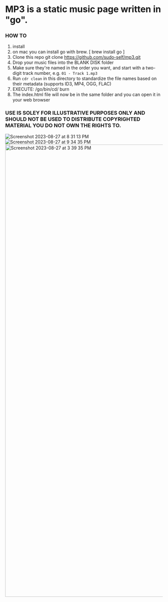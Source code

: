 # MP3 is a static music page written in "go".
### HOW TO
1. install 
2. on mac you can install go with brew. [ brew install go ]
3. Clone this repo git clone https://github.com/sudo-self/mp3.git
4. Drop your music files into the BLANK DISK folder
5. Make sure they're named in the order you want, and start with a two-digit track number, e.g. `01 - Track 1.mp3`
6. Run `cdr clean` in this directory to standardize the file names based on their metadata (supports ID3, MP4, OGG, FLAC)
7. EXECUTE: /go/bin/cd/ burn
8. The index.html file will now be in the same folder and you can open it in your web browser
### USE IS SOLEY FOR ILLUSTRATIVE PURPOSES ONLY AND SHOULD NOT BE USED TO DISTRIBUTE COPYRIGHTED MATERIAL YOU DO NOT OWN THE RIGHTS TO.


![Screenshot 2023-08-27 at 8 31 13 PM](https://github.com/sudo-self/mp3/assets/119916323/ec870757-6261-4c1c-937a-2798f57d057a)
![Screenshot 2023-08-27 at 9 34 35 PM](https://github.com/sudo-self/mp3/assets/119916323/7642094d-76c3-4c28-9398-a1f05648f823)
<img width="1440" alt="Screenshot 2023-08-27 at 3 39 35 PM" src="https://github.com/sudo-self/mp3/assets/119916323/e34328d2-43f6-4c70-b19d-d1bff6d35da8">
